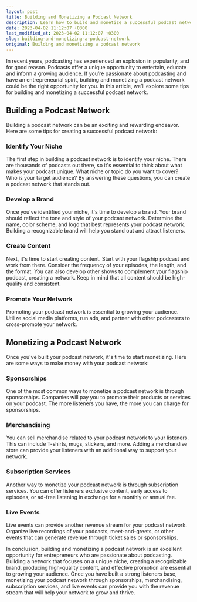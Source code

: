 ```yaml
---
layout: post
title: Building and Monetizing a Podcast Network
description: Learn how to build and monetize a successful podcast network.
date: 2023-04-02 11:12:07 +0300
last_modified_at: 2023-04-02 11:12:07 +0300
slug: building-and-monetizing-a-podcast-network
original: Building and monetizing a podcast network
---
```

In recent years, podcasting has experienced an explosion in popularity, and for good reason. Podcasts offer a unique opportunity to entertain, educate and inform a growing audience. If you’re passionate about podcasting and have an entrepreneurial spirit, building and monetizing a podcast network could be the right opportunity for you. In this article, we’ll explore some tips for building and monetizing a successful podcast network.

## Building a Podcast Network

Building a podcast network can be an exciting and rewarding endeavor. Here are some tips for creating a successful podcast network:

### Identify Your Niche

The first step in building a podcast network is to identify your niche. There are thousands of podcasts out there, so it's essential to think about what makes your podcast unique. What niche or topic do you want to cover? Who is your target audience? By answering these questions, you can create a podcast network that stands out.

### Develop a Brand

Once you've identified your niche, it's time to develop a brand. Your brand should reflect the tone and style of your podcast network. Determine the name, color scheme, and logo that best represents your podcast network. Building a recognizable brand will help you stand out and attract listeners.

### Create Content

Next, it's time to start creating content. Start with your flagship podcast and work from there. Consider the frequency of your episodes, the length, and the format. You can also develop other shows to complement your flagship podcast, creating a network. Keep in mind that all content should be high-quality and consistent.

### Promote Your Network

Promoting your podcast network is essential to growing your audience. Utilize social media platforms, run ads, and partner with other podcasters to cross-promote your network.

## Monetizing a Podcast Network

Once you've built your podcast network, it's time to start monetizing. Here are some ways to make money with your podcast network:

### Sponsorships

One of the most common ways to monetize a podcast network is through sponsorships. Companies will pay you to promote their products or services on your podcast. The more listeners you have, the more you can charge for sponsorships.

### Merchandising

You can sell merchandise related to your podcast network to your listeners. This can include T-shirts, mugs, stickers, and more. Adding a merchandise store can provide your listeners with an additional way to support your network.

### Subscription Services

Another way to monetize your podcast network is through subscription services. You can offer listeners exclusive content, early access to episodes, or ad-free listening in exchange for a monthly or annual fee.

### Live Events

Live events can provide another revenue stream for your podcast network. Organize live recordings of your podcasts, meet-and-greets, or other events that can generate revenue through ticket sales or sponsorships.

In conclusion, building and monetizing a podcast network is an excellent opportunity for entrepreneurs who are passionate about podcasting. Building a network that focuses on a unique niche, creating a recognizable brand, producing high-quality content, and effective promotion are essential to growing your audience. Once you have built a strong listeners base, monetizing your podcast network through sponsorships, merchandising, subscription services, and live events can provide you with the revenue stream that will help your network to grow and thrive.